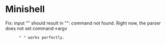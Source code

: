 # Minishell

Fix: input "" should result in "": command not found. Right now, the parser does not set command->argv 

          " " works perfectly.
